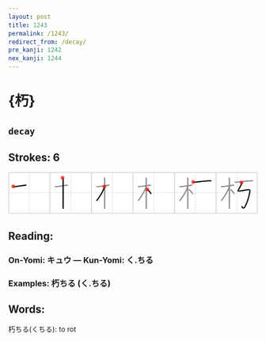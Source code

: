 ```yaml
---
layout: post
title: 1243
permalink: /1243/
redirect_from: /decay/
pre_kanji: 1242
nex_kanji: 1244
---
```


# {朽}

## `decay`

## Strokes: 6

<div class="stroke"><img src="../images/E69CBD.png" /></div>

## Reading:

### On-Yomi: キュウ &mdash; Kun-Yomi: く.ちる

### Examples: 朽ちる (く.ちる)

## Words:

朽ちる(くちる): to rot
